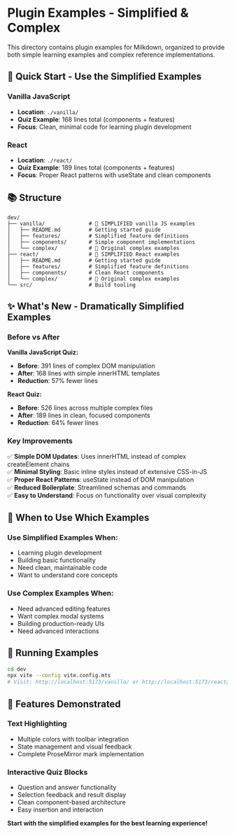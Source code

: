 # Plugin Examples - Simplified & Complex

This directory contains plugin examples for Milkdown, organized to provide both simple learning examples and complex reference implementations.

## 🚀 Quick Start - Use the Simplified Examples

### Vanilla JavaScript
- **Location**: `./vanilla/`
- **Quiz Example**: 168 lines total (components + features)
- **Focus**: Clean, minimal code for learning plugin development

### React
- **Location**: `./react/`  
- **Quiz Example**: 189 lines total (components + features)
- **Focus**: Proper React patterns with useState and clean components

## 📚 Structure

```
dev/
├── vanilla/              # 📖 SIMPLIFIED vanilla JS examples
│   ├── README.md         # Getting started guide
│   ├── features/         # Simplified feature definitions
│   ├── components/       # Simple component implementations  
│   └── complex/          # 🔧 Original complex examples
├── react/                # 📖 SIMPLIFIED React examples
│   ├── README.md         # Getting started guide
│   ├── features/         # Simplified feature definitions
│   ├── components/       # Clean React components
│   └── complex/          # 🔧 Original complex examples
└── src/                  # Build tooling
```

## ✨ What's New - Dramatically Simplified Examples

### Before vs After

**Vanilla JavaScript Quiz:**
- **Before**: 391 lines of complex DOM manipulation
- **After**: 168 lines with simple innerHTML templates
- **Reduction**: 57% fewer lines

**React Quiz:**
- **Before**: 526 lines across multiple complex files  
- **After**: 189 lines in clean, focused components
- **Reduction**: 64% fewer lines

### Key Improvements

✅ **Simple DOM Updates**: Uses innerHTML instead of complex createElement chains  
✅ **Minimal Styling**: Basic inline styles instead of extensive CSS-in-JS  
✅ **Proper React Patterns**: useState instead of DOM manipulation  
✅ **Reduced Boilerplate**: Streamlined schemas and commands  
✅ **Easy to Understand**: Focus on functionality over visual complexity  

## 🎯 When to Use Which Examples

### Use Simplified Examples When:
- Learning plugin development
- Building basic functionality
- Need clean, maintainable code
- Want to understand core concepts

### Use Complex Examples When:
- Need advanced editing features
- Want complex modal systems
- Building production-ready UIs
- Need advanced interactions

## 🏃 Running Examples

```bash
cd dev
npx vite --config vite.config.mts
# Visit: http://localhost:5173/vanilla/ or http://localhost:5173/react/
```

## 📖 Features Demonstrated

### Text Highlighting
- Multiple colors with toolbar integration
- State management and visual feedback
- Complete ProseMirror mark implementation

### Interactive Quiz Blocks  
- Question and answer functionality
- Selection feedback and result display
- Clean component-based architecture
- Easy insertion and interaction

**Start with the simplified examples for the best learning experience!**
